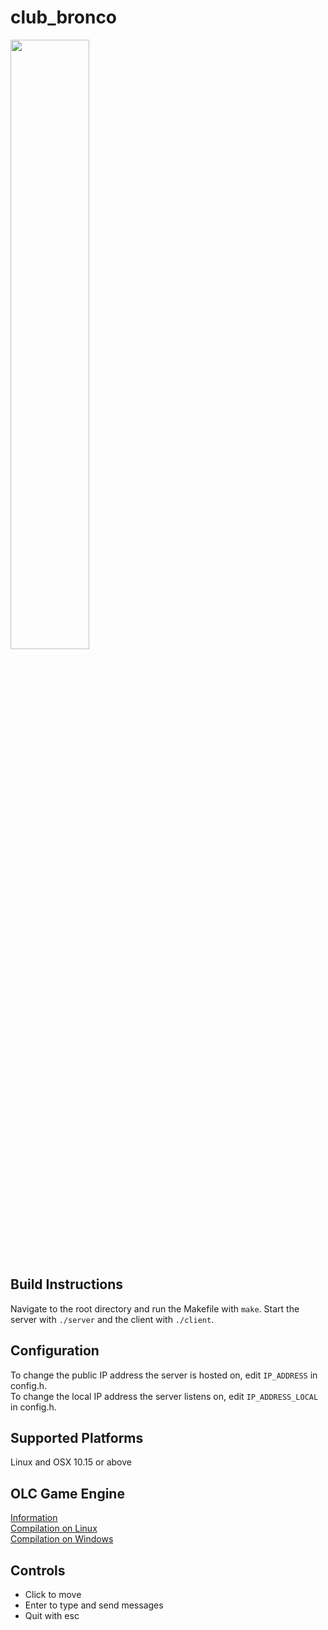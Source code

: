 <h1>club_bronco</h1>
<img src=https://cdn.discordapp.com/attachments/750527778062991404/779156385283702804/unknown.png height=50% width=50%>
<h2>Build Instructions</h2>
<p>
  Navigate to the root directory and run the Makefile with <code>make</code>. Start the server with <code>./server</code> and the client with <code>./client</code>.
</p>
<h2>Configuration</h2>
<p>
  To change the public IP address the server is hosted on, edit <code>IP_ADDRESS</code> in config.h.<br>
  To change the local IP address the server listens on, edit <code>IP_ADDRESS_LOCAL</code> in config.h.
</p>
<h2>Supported Platforms</h2>
<p>
  Linux and OSX 10.15 or above
</p>
<h2>OLC Game Engine</h2>
<a href="https://github.com/OneLoneCoder/olcPixelGameEngine/wiki">Information</a>
<br>
<a href="https://github.com/OneLoneCoder/olcPixelGameEngine/wiki/Compiling-on-Linux">Compilation on Linux</a>
<br>
<a href="https://github.com/OneLoneCoder/olcPixelGameEngine/wiki/Compiling-with-Visual-Studio">Compilation on Windows</a>
<h2>Controls</h2>
<ul>
  <li>Click to move</li>
  <li>Enter to type and send messages</li>
  <li>Quit with esc</li>
</ul>
